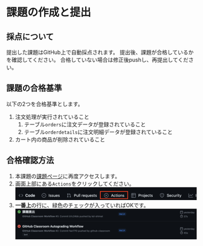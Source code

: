 # 課題の作成と提出

## 採点について

提出した課題はGitHub上で自動採点されます。
提出後、課題が合格しているかを確認してください。
合格していない場合は修正後pushし、再提出してください。

## 課題の合格基準

以下の2つを合格基準とします。

1. 注文処理が実行されていること
   1. テーブル`orders`に注文データが登録されていること
   2. テーブル`orderdetails`に注文明細データが登録されていること
2. カート内の商品が削除されていること

## 合格確認方法

1. 本課題の[課題ページ]()に再度アクセスします。
2. 画面上部にある`Actions`をクリックしてください。<br>
![](./images/acions.png)
1. **一番上**の行に、緑色のチェックが入っていればOKです。<br>
![](./images/pass.png)